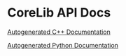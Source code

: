 # CoreLib API Docs

<a href="doxygen-docs/cpp/html/index.html" target="_blank">Autogenerated C++ Documentation</a>

<a href="doxygen-docs/python/html/index.html" target="_blank">Autogenerated Python Documentation</a>
